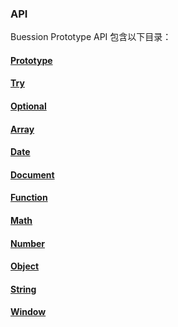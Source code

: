 ### API


Buession Prototype API 包含以下目录：


#### [Prototype](prototype.md)
#### [Try](try.md)
#### [Optional](optional.md)
#### [Array](array.md)
#### [Date](date.md)
#### [Document](document.md)
#### [Function](function.md)
#### [Math](math.md)
#### [Number](number.md)
#### [Object](object.md)
#### [String](string.md)
#### [Window](window.md)